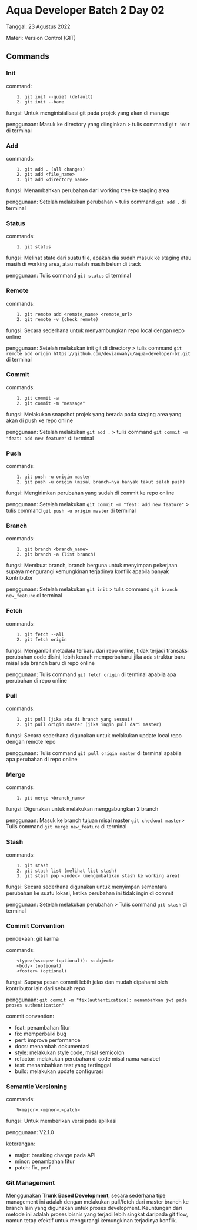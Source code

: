 # **Aqua Developer Batch 2 Day 02**

Tanggal: 23 Agustus 2022

Materi: Version Control (GIT)

## **Commands**

### **Init** 

command: 
```
    1. git init --quiet (default)
    2. git init --bare
```

fungsi: Untuk menginisialisasi git pada projek yang akan di manage

penggunaan: Masuk ke directory yang diinginkan > tulis command ```git init``` di terminal

### **Add** 

commands: 
```
    1. git add . (all changes)
    2. git add <file_name>
    3. git add <directory_name>
```

fungsi: Menambahkan perubahan dari working tree ke staging area

penggunaan: Setelah melakukan perubahan > tulis command ```git add .``` di terminal

### **Status** 

commands: 
```
    1. git status
```

fungsi: Melihat state dari suatu file, apakah dia sudah masuk ke staging atau masih di working area, atau malah masih belum di track

penggunaan: Tulis command ```git status``` di terminal

### **Remote** 

commands: 
```
    1. git remote add <remote_name> <remote_url>
    2. git remote -v (check remote)
```

fungsi: Secara sederhana untuk menyambungkan repo local dengan repo online

penggunaan: Setelah melakukan init git di directory > tulis command ```git remote add origin https://github.com/devianwahyu/aqua-developer-b2.git``` di terminal

### **Commit** 

commands: 
```
    1. git commit -a
    2. git commit -m "message"
```

fungsi: Melakukan snapshot projek yang berada pada staging area yang akan di push ke repo online

penggunaan: Setelah melakukan ```git add .``` > tulis command ```git commit -m "feat: add new feature"``` di terminal

### **Push** 

commands: 
```
    1. git push -u origin master
    2. git push -u origin (misal branch-nya banyak takut salah push)
```

fungsi: Mengirimkan perubahan yang sudah di commit ke repo online

penggunaan: Setelah melakukan ```git commit -m "feat: add new feature"``` > tulis command ```git push -u origin master``` di terminal

### **Branch** 

commands: 
```
    1. git branch <branch_name>
    2. git branch -a (list branch)
```

fungsi: Membuat branch, branch berguna untuk menyimpan pekerjaan supaya mengurangi kemungkinan terjadinya konflik apabila banyak kontributor

penggunaan: Setelah melakukan ```git init``` > tulis command ```git branch new_feature``` di terminal

### **Fetch** 

commands: 
```
    1. git fetch --all
    2. git fetch origin
```

fungsi: Mengambil metadata terbaru dari repo online, tidak terjadi transaksi perubahan code disini, lebih kearah memperbaharui jika ada struktur baru misal ada branch baru di repo online

penggunaan: Tulis command ```git fetch origin``` di terminal apabila apa perubahan di repo online

### **Pull** 

commands: 
```
    1. git pull (jika ada di branch yang sesuai)
    2. git pull origin master (jika ingin pull dari master)
```

fungsi: Secara sederhana digunakan untuk melakukan update local repo dengan remote repo

penggunaan: Tulis command ```git pull origin master``` di terminal apabila apa perubahan di repo online

### **Merge** 

commands: 
```
    1. git merge <branch_name>
```

fungsi: Digunakan untuk melakukan menggabungkan 2 branch

penggunaan: Masuk ke branch tujuan misal master ```git checkout master```> Tulis command ```git merge new_feature``` di terminal

### **Stash** 

commands: 
```
    1. git stash
    2. git stash list (melihat list stash)
    3. git stash pop <index> (mengembalikan stash ke working area)
```

fungsi: Secara sederhana digunakan untuk menyimpan sementara perubahan ke suatu lokasi, ketika perubahan ini tidak ingin di commit

penggunaan: Setelah melakukan perubahan > Tulis command ```git stash``` di terminal 

### **Commit Convention** 

pendekaan: git karma

commands: 
```
    <type>(<scope> (optional)): <subject>
    <body> (optional)
    <footer> (optional)
```

fungsi: Supaya pesan commit lebih jelas dan mudah dipahami oleh kontributor lain dari sebuah repo

penggunaan: ```git commit -m "fix(authentication): menambahkan jwt pada proses authentication"```

commit convention:
- feat: penambahan fitur
- fix: memperbaiki bug
- perf: improve performance
- docs: menambah dokumentasi
- style: melakukan style code, misal semicolon
- refactor: melakukan perubahan di code misal nama variabel
- test: menambahkan test yang tertinggal
- build: melakukan update configurasi

### **Semantic Versioning** 

commands: 
```
    V<major>.<minor>.<patch>
```

fungsi: Untuk memberikan versi pada aplikasi

penggunaan: V2.1.0

keterangan:
- major: breaking change pada API
- minor: penambahan fitur
- patch: fix, perf

### **Git Management** 

Menggunakan **Trunk Based Development**, secara sederhana tipe management ini adalah dengan melakukan pull/fetch dari master branch ke branch lain yang digunakan untuk proses development. Keuntungan dari metode ini adalah proses bisnis yang terjadi lebih singkat daripada git flow, namun tetap efektif untuk mengurangi kemungkinan terjadinya konflik.